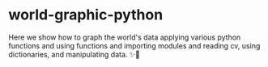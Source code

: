 # world-graphic-python
Here we show how to graph the world's data applying various python functions and using functions and importing modules and reading cv, using dictionaries, and manipulating data. ✨🌟
